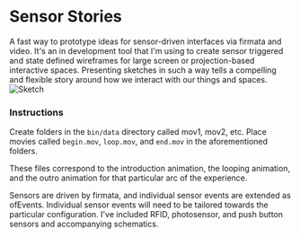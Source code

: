 # Sensor Stories
A fast way to prototype ideas for sensor-driven interfaces via firmata and video. It's an in development tool that I'm using to create sensor triggered and state defined wireframes for large screen or projection-based interactive spaces. Presenting sketches in such a way tells a compelling and flexible story around how we interact with our things and spaces.
![Sketch](https://raw.github.com/relaystudio/SensorStories/master/sketch.jpg)
### Instructions
Create folders in the `bin/data` directory called mov1, mov2, etc. Place movies called `begin.mov`, `loop.mov`, and `end.mov` in the aforementioned folders.

These files correspond to the introduction animation, the looping animation, and the outro animation for that particular arc of the experience.

Sensors are driven by firmata, and individual sensor events are extended as ofEvents. Individual sensor events will need to be tailored towards the particular configuration. I've included RFID, photosensor, and push button sensors and accompanying schematics.